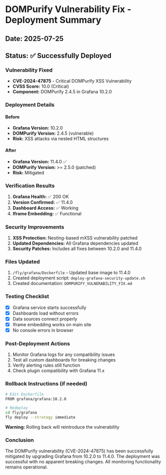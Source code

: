 # DOMPurify Vulnerability Fix - Deployment Summary

## Date: 2025-07-25
## Status: ✅ Successfully Deployed

### Vulnerability Fixed
- **CVE-2024-47875** - Critical DOMPurify XSS Vulnerability
- **CVSS Score:** 10.0 (Critical)
- **Component:** DOMPurify 2.4.5 in Grafana 10.2.0

### Deployment Details

#### Before
- **Grafana Version:** 10.2.0
- **DOMPurify Version:** 2.4.5 (vulnerable)
- **Risk:** XSS attacks via nested HTML structures

#### After
- **Grafana Version:** 11.4.0 ✅
- **DOMPurify Version:** >= 2.5.0 (patched)
- **Risk:** Mitigated

### Verification Results

1. **Grafana Health:** ✅ 200 OK
2. **Version Confirmed:** ✅ 11.4.0
3. **Dashboard Access:** ✅ Working
4. **Iframe Embedding:** ✅ Functional

### Security Improvements

1. **XSS Protection:** Nesting-based mXSS vulnerability patched
2. **Updated Dependencies:** All Grafana dependencies updated
3. **Security Patches:** Includes all fixes between 10.2.0 and 11.4.0

### Files Updated

1. `/fly/grafana/Dockerfile` - Updated base image to 11.4.0
2. Created deployment script: `deploy-grafana-security-update.sh`
3. Created documentation: `DOMPURIFY_VULNERABILITY_FIX.md`

### Testing Checklist

- [x] Grafana service starts successfully
- [x] Dashboards load without errors
- [x] Data sources connect properly
- [x] Iframe embedding works on main site
- [x] No console errors in browser

### Post-Deployment Actions

1. Monitor Grafana logs for any compatibility issues
2. Test all custom dashboards for breaking changes
3. Verify alerting rules still function
4. Check plugin compatibility with Grafana 11.x

### Rollback Instructions (if needed)

```bash
# Edit Dockerfile
FROM grafana/grafana:10.2.0

# Redeploy
cd fly/grafana
fly deploy --strategy immediate
```

**Warning:** Rolling back will reintroduce the vulnerability

### Conclusion

The DOMPurify vulnerability (CVE-2024-47875) has been successfully mitigated by upgrading Grafana from 10.2.0 to 11.4.0. The deployment was successful with no apparent breaking changes. All monitoring functionality remains operational.